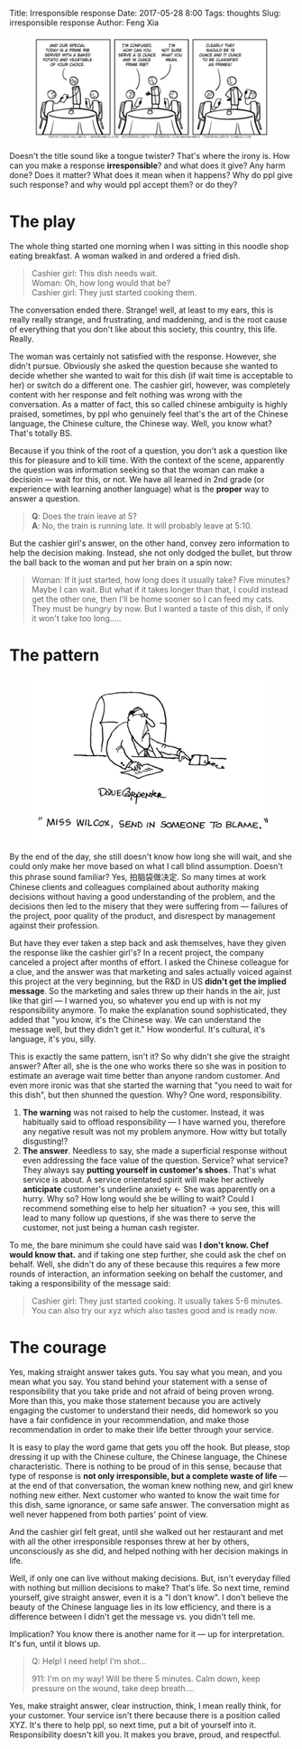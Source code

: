 Title: Irresponsible response
Date: 2017-05-28 8:00
Tags: thoughts
Slug: irresponsible response
Author: Feng Xia

<figure class="col s6">
  <img src="/images/funny/prime.png"/>
</figure>


Doesn't the title sound like a tongue twister? That's where the irony
is. How can you make a response **irresponsible**? and what does it
give? Any harm done? Does it matter? What does it mean when it
happens? Why do ppl give such response? and why would ppl accept them?
or do they?

# The play

The whole thing started one morning when I was sitting in this noodle
shop eating breakfast. A woman walked in and ordered a fried dish. 


> Cashier girl: This dish needs wait.  
> Woman: Oh, how long would that be?  
> Cashier girl: They just started cooking them.

The conversation ended there. Strange! well, at least to my ears, this
is really really strange, and frustrating, and maddening, and is the
root cause of everything that you don't like about this society, this
country, this life. Really.


The woman was certainly not satisfied with the response. However, she
didn't pursue. Obviously she asked the question because she wanted to
decide whether she wanted to wait for this dish (if wait time is
acceptable to her) or switch do a different one. The cashier girl,
however, was completely content with her response and felt nothing was
wrong with the conversation. As a matter of fact, this so called <span
class="myhighlight">chinese ambiguity</span> is highly praised,
sometimes, by ppl who genuinely feel that's the art of the Chinese
language, the Chinese culture, the Chinese way. Well, you know what?
That's totally BS.

Because if you think of the root of a question, you don't ask a
question like this for pleasure and to kill time. With the context of
the scene, apparently the question was information seeking so that the
woman can make a decisioin &mdash; wait for this, or not. We have all
learned in 2nd grade (or experience with learning another language)
what is the __proper__ way to answer a question. 

> **Q**: Does the train leave at 5?  
> **A**: No, the train is running late. It will probably leave at 5:10.

But the cashier girl's answer, on the other hand, convey <span
class="myhighlight">zero</span> information to help the decision
making. Instead, she not only dodged the bullet, but throw the ball
back to the woman and put her brain on a spin now:

> Woman: If it just started, how long does it usually take? Five
> minutes? Maybe I can wait. But what if it takes longer than that, I
> could instead get the other one, then I'll be home sooner so I can
> feed my cats. They must be hungry by now. But I wanted a taste of
> this dish, if only it won't take too long.....

# The pattern

<figure class="col s4">
  <img src="/images/funny/blame.jpg"/>
</figure>

By the end of the day, she still doesn't know how long she will wait,
and she could only make her move based on what I call <span
class="myhighlight">blind assumption</span>. Doesn't this phrase sound
familiar? Yes, 拍脑袋做决定. So many times at work Chinese clients and
colleagues complained about authority making decisions without having
a good understanding of the problem, and the decisions then led to the
misery that they were suffering from &mdash; failures of the project, poor
quality of the product, and disrespect by management against their
profession.

But have they ever taken a step back and ask themselves, have they
given the response like the cashier girl's? In a recent project,
the company canceled a project after months of effort. I asked the
Chinese colleague for a clue, and the answer was that marketing and
sales actually voiced against this project at the very beginning, but
the R&D in US **didn't get the implied message**. So the marketing and
sales threw up their hands in the air, just like that girl &mdash; I
warned you, so whatever you end up with is not my responsibility
anymore. To make the explanation sound sophisticated, they added
that "you know, it's the Chinese way. We can understand the message
well, but they didn't get it." How wonderful. It's cultural, it's
language, it's you, silly.

This is exactly the same pattern, isn't it?  So why didn't she give
the straight answer? After all, she is the one who works there so she
was in position to estimate an average wait time better than anyone
random customer. And even more ironic was that she started the warning
that "you need to wait for this dish", but then shunned the
question. Why?  One word, <span
class="myhighlight">responsibility</span>.

1. **The warning** was not raised to help the customer. Instead, it
   was habitually said to offload responsibility &mdash; I have warned
   you, therefore any negative result was not my problem anymore. How
   witty but totally disgusting!?
2. **The answer**. Needless to say, she made a superficial response
   without even addressing the face value of the question. Service?
   what service? They always say __putting yourself in customer's
   shoes__. That's what service is about.  A service orientated spirit
   will make her actively __anticipate__ customer's underline anxiety
   &larr; She was apparently on a hurry. Why so? How long would she be
   willing to wait? Could I recommend something else to help her
   situation? &rarr; you see, this will lead to many follow up questions,
   if she was there to <span class="myhighlight">serve</span>
   the customer, not just being a human cash register.

To me, the bare minimum she could have said was **I don't know. Chef
would know that.** and if taking one step further, she could ask the
chef on behalf.  Well, she didn't do any of these because this
requires a few more rounds of interaction, an information seeking on
behalf the customer, and taking a responsibility of the message said:

>Cashier girl: They just started cooking. It usually takes 5-6
> minutes. You can also try our xyz which also tastes good and is
> ready now.

# The courage

Yes, making straight answer takes guts. You say what you mean, and you
mean what you say. You stand behind your statement with a sense of
responsibility that you take pride and not afraid of being proven
wrong. More than this, you make those statement because you are
actively engaging the customer to understand their needs, did homework
so you have a fair confidence in your recommendation, and make
those recommendation in order to make their life better through your
service. 

It is easy to play the word game that gets you off the hook. <span
class="myhighlight">But please, stop dressing it up with the Chinese
culture, the Chinese language, the Chinese
characteristic</span>. There is nothing to be proud of in this sense,
because that type of response is **not only irresponsible, but a
complete waste of life** &mdash; at the end of that conversation, the
woman knew nothing new, and girl knew nothing new either. Next
customer who wanted to know the wait time for this dish, same
ignorance, or same safe answer. The conversation might as well never
happened from both parties' point of view.

And the cashier girl felt great, until she walked out her restaurant and met
with all the other irresponsible responses threw at her by others,
unconsciously as she did, and helped nothing with her decision makings
in life. 

Well, if only one can live without making decisions. But, isn't
everyday filled with nothing but million decisions to make? That's
life. So next time, remind yourself, give straight answer, even it is
a "I don't know". I don't believe the beauty of the Chinese language
lies in its low efficiency, and there is a difference between <span
class="myhighlight">I didn't get the message vs. you didn't tell
me</span>.

Implication? You know there is another name for it &mdash; up for
interpretation. It's fun, until it blows up. 

> Q: Help! I need help! I'm shot...
> 
> 911: I'm on my way! Will be there 5 minutes. Calm down, keep
> pressure on the wound, take deep breath....

Yes, make straight answer, clear instruction, think, I mean really
think, for your customer. Your service isn't there because there is a
position called XYZ. It's there to help ppl, so next time, put a
bit of yourself into it. Responsibility doesn't kill you. It makes you
brave, proud, and respectful.
